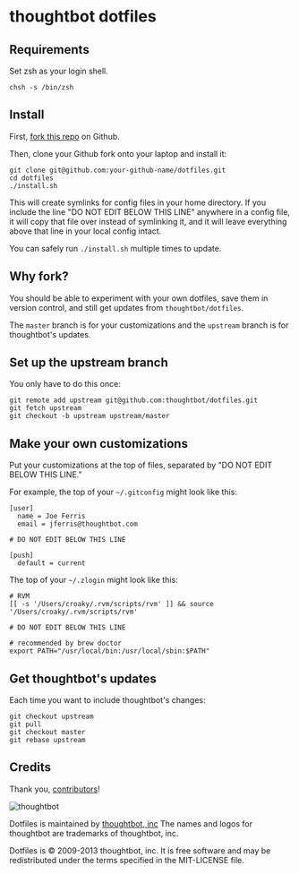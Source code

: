 thoughtbot dotfiles
===================

Requirements
------------

Set zsh as your login shell.

    chsh -s /bin/zsh

Install
-------

First, [fork this repo](/thoughtbot/dotfiles#fork_box) on Github.

Then, clone your Github fork onto your laptop and install it:

    git clone git@github.com:your-github-name/dotfiles.git
    cd dotfiles
    ./install.sh

This will create symlinks for config files in your home directory. If you
include the line "DO NOT EDIT BELOW THIS LINE" anywhere in a config file, it
will copy that file over instead of symlinking it, and it will leave
everything above that line in your local config intact.

You can safely run `./install.sh` multiple times to update.

Why fork?
---------

You should be able to experiment with your own dotfiles, save them in version
control, and still get updates from `thoughtbot/dotfiles`.

The `master` branch is for your customizations and the `upstream` branch is for
thoughtbot's updates.

Set up the upstream branch
--------------------------

You only have to do this once:

    git remote add upstream git@github.com:thoughtbot/dotfiles.git
    git fetch upstream
    git checkout -b upstream upstream/master

Make your own customizations
----------------------------

Put your customizations at the top of files, separated by "DO NOT EDIT BELOW
THIS LINE."

For example, the top of your `~/.gitconfig` might look like this:

    [user]
      name = Joe Ferris
      email = jferris@thoughtbot.com

    # DO NOT EDIT BELOW THIS LINE

    [push]
      default = current

The top of your `~/.zlogin` might look like this:

    # RVM
    [[ -s '/Users/croaky/.rvm/scripts/rvm' ]] && source '/Users/croaky/.rvm/scripts/rvm'

    # DO NOT EDIT BELOW THIS LINE

    # recommended by brew doctor
    export PATH="/usr/local/bin:/usr/local/sbin:$PATH"

Get thoughtbot's updates
------------------------

Each time you want to include thoughtbot's changes:

    git checkout upstream
    git pull
    git checkout master
    git rebase upstream

Credits
-------

Thank you, [contributors](/thoughtbot/dotfiles/graphs/contributors)!

![thoughtbot](http://thoughtbot.com/images/tm/logo.png)

Dotfiles is maintained by [thoughtbot, inc](http://thoughtbot.com/community)
The names and logos for thoughtbot are trademarks of thoughtbot, inc.

Dotfiles is © 2009-2013 thoughtbot, inc. It is free software and may be
redistributed under the terms specified in the MIT-LICENSE file.
